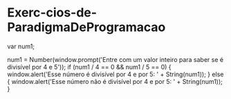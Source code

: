 # Exerc-cios-de-ParadigmaDeProgramacao

var num1;


num1 = Number(window.prompt('Entre com um valor inteiro para saber se é divisível por 4 e 5'));
if (num1 / 4 == 0 && num1 / 5 == 0) {
  window.alert('Esse número é divisível por 4 e por 5: ' + String(num1));
} else {
  window.alert('Esse número não é divisível por 4 e por 5: ' + String(num1));
}
